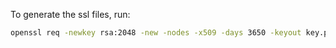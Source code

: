 To generate the ssl files, run:

```sh
openssl req -newkey rsa:2048 -new -nodes -x509 -days 3650 -keyout key.pem -out cert.pem
```
